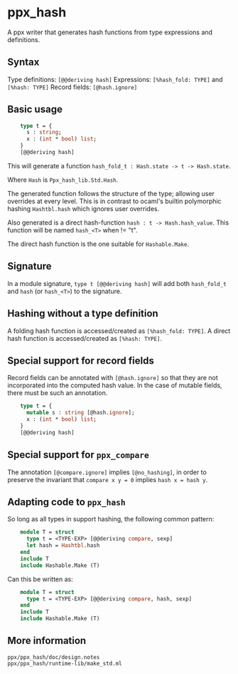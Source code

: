 ppx_hash
========

A ppx writer that generates hash functions from type expressions and definitions.

Syntax
------

Type definitions: `[@@deriving hash]`
Expressions: `[%hash_fold: TYPE]` and `[%hash: TYPE]`
Record fields: `[@hash.ignore]`

Basic usage
-----------

```ocaml
    type t = {
      s : string;
      x : (int * bool) list;
    }
    [@@deriving hash]
```

This will generate a function `hash_fold_t : Hash.state -> t -> Hash.state`.

Where `Hash` is `Ppx_hash_lib.Std.Hash`.

The generated function follows the structure of the type; allowing user overrides at every
level. This is in contrast to ocaml's builtin polymorphic hashing `Hashtbl.hash` which
ignores user overrides.
  
Also generated is a direct hash-function `hash : t ->
Hash.hash_value`. This function will be named `hash_<T>` when <T> != "t".

The direct hash function is the one suitable for `Hashable.Make`.

Signature
---------

In a module signature, `type t [@@deriving hash]` will add both `hash_fold_t` and `hash`
(or `hash_<T>`) to the signature.

Hashing without a type definition
---------------------------------

A folding hash function is accessed/created as `[%hash_fold: TYPE]`.
A direct hash function is accessed/created as `[%hash: TYPE]`.

Special support for record fields
---------------------------------

Record fields can be annotated with `[@hash.ignore]` so that they are not
incorporated into the computed hash value. In the case of mutable fields, there
must be such an annotation.

```ocaml
    type t = {
      mutable s : string [@hash.ignore];
      x : (int * bool) list;
    }
    [@@deriving hash]
```

Special support for `ppx_compare`
---------------

The annotation `[@compare.ignore]` implies `[@no_hashing]`, in order to preserve
the invariant that `compare x y = 0` implies `hash x = hash y`.

Adapting code to `ppx_hash`
---------------------------

So long as all types in <TYPE-EXP> support hashing, the following common pattern:

```ocaml
    module T = struct
      type t = <TYPE-EXP> [@@deriving compare, sexp]
      let hash = Hashtbl.hash
    end
    include T
    include Hashable.Make (T)
```

Can this be written as:

```ocaml
    module T = struct
      type t = <TYPE-EXP> [@@deriving compare, hash, sexp]
    end
    include T
    include Hashable.Make (T)
```

More information
----------------

    ppx/ppx_hash/doc/design.notes
    ppx/ppx_hash/runtime-lib/make_std.ml
